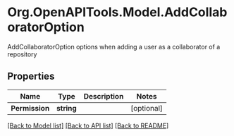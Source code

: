 # Org.OpenAPITools.Model.AddCollaboratorOption
AddCollaboratorOption options when adding a user as a collaborator of a repository

## Properties

Name | Type | Description | Notes
------------ | ------------- | ------------- | -------------
**Permission** | **string** |  | [optional] 

[[Back to Model list]](../README.md#documentation-for-models) [[Back to API list]](../README.md#documentation-for-api-endpoints) [[Back to README]](../README.md)

